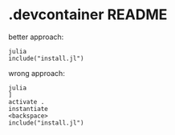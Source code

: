 # .devcontainer README

better approach:

```shell
julia
include("install.jl")
```

wrong approach:
```shell
julia
]
activate .
instantiate
<backspace>
include("install.jl")
```